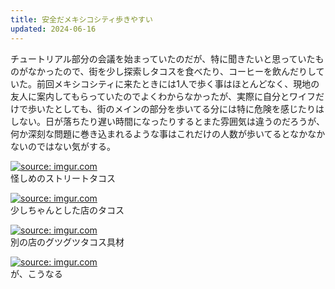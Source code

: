 ```yaml
---
title: 安全だメキシコシティ歩きやすい
updated: 2024-06-16
---
```


チュートリアル部分の会議を始まっていたのだが、特に聞きたいと思っていたものがなかったので、街を少し探索しタコスを食べたり、コーヒーを飲んだりしていた。前回メキシコシティに来たときには1人で歩く事はほとんどなく、現地の友人に案内してもらっていたのでよくわからなかったが、実際に自分とワイフだけで歩いたとしても、街のメインの部分を歩いてる分には特に危険を感じたりはしない。日が落ちたり遅い時間になったりするとまた雰囲気は違うのだろうが、何か深刻な問題に巻き込まれるような事はこれだけの人数が歩いてるとなかなかないのではない気がする。

<a href="https://imgur.com/8TOXvmQ"><img src="https://i.imgur.com/8TOXvmQ.jpg" title="source: imgur.com" /></a>  
怪しめのストリートタコス

<a href="https://imgur.com/5DOwgLo"><img src="https://i.imgur.com/5DOwgLo.jpg" title="source: imgur.com" /></a>  
少しちゃんとした店のタコス

<a href="https://imgur.com/oSh6Tsy"><img src="https://i.imgur.com/oSh6Tsy.jpg" title="source: imgur.com" /></a>  
別の店のグツグツタコス具材

<a href="https://imgur.com/ySN4xmQ"><img src="https://i.imgur.com/ySN4xmQ.jpg" title="source: imgur.com" /></a>  
が、こうなる
